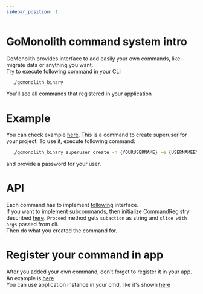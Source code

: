 ```yaml
---
sidebar_position: 1
---
```


# GoMonolith command system intro

GoMonolith provides interface to add easily your own commands, like: migrate data or anything you want.  
Try to execute following command in your CLI
```bash
  ./gomonolith_binary
```
You'll see all commands that registered in your application

# Example

You can check example [here](https://github.com/sergeyglazyrindev/go-monolith/blob/master/superadmin.go). This is a command to create superuser for your project.
To use it, execute following command:
```bash
  ./gomonolith_binary superuser create -n {YOURUSERNAME} -e {USERNAMEEMAIL}
```
and provide a password for your user.

# API

Each command has to implement [following](https://github.com/sergeyglazyrindev/go-monolith/blob/master/core/command_interfaces.go#L3) interface.  
If you want to implement subcommands, then initialize CommandRegistry described [here](https://github.com/sergeyglazyrindev/go-monolith/blob/master/core/command_registry.go#L8).
`Proceed` method gets `subaction` as string and `slice with args` passed from cli.  
Then do what you created the command for.

# Register your command in app

After you added your own command, don't forget to register it in your app. An example is [here](https://github.com/sergeyglazyrindev/go-monolith/blob/81bb7a244db87d71fa7d5d0bc38aee40242c76de/app.go#L123)  
You can use application instance in your cmd, like it's shown [here](../intro/#generate-a-new-project)

